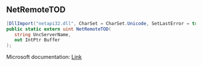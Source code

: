 ## NetRemoteTOD

```csharp
[DllImport("netapi32.dll", CharSet = CharSet.Unicode, SetLastError = true)]
public static extern uint NetRemoteTOD(
   string UncServerName,
   out IntPtr Buffer
);
```

Microsoft documentation: [Link](https://learn.microsoft.com/en-us/windows/win32/api/lmremutl/nf-lmremutl-netremotetod)

